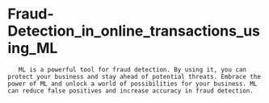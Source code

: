 # Fraud-Detection_in_online_transactions_using_ML
       ML is a powerful tool for fraud detection. By using it, you can protect your business and stay ahead of potential threats. Embrace the power of ML and unlock a world of possibilities for your business. ML can reduce false positives and increase accuracy in fraud detection.                                                       
